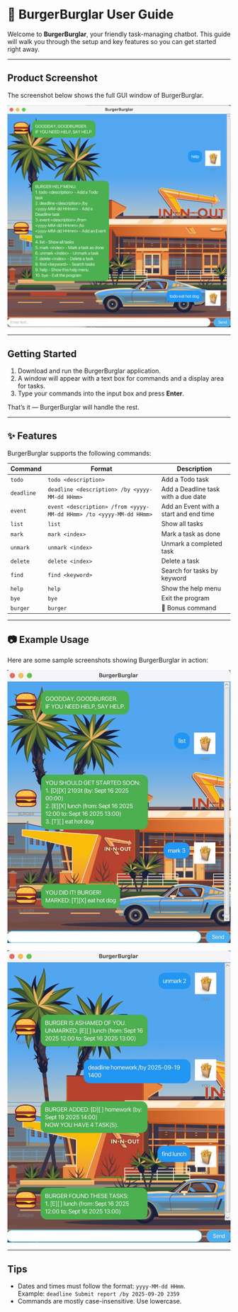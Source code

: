 # 🍔 BurgerBurglar User Guide

Welcome to **BurgerBurglar**, your friendly task-managing chatbot. This guide will walk you through the setup and key features so you can get started right away.

---

## Product Screenshot

The screenshot below shows the full GUI window of BurgerBurglar.

![BurgerBurglar GUI](docs/Ui.png)

---

## Getting Started

1. Download and run the BurgerBurglar application.
2. A window will appear with a text box for commands and a display area for tasks.
3. Type your commands into the input box and press **Enter**.

That’s it — BurgerBurglar will handle the rest.

---

## ✨ Features

BurgerBurglar supports the following commands:

| Command | Format | Description |
|---------|--------|-------------|
| `todo` | `todo <description>` | Add a Todo task |
| `deadline` | `deadline <description> /by <yyyy-MM-dd HHmm>` | Add a Deadline task with a due date |
| `event` | `event <description> /from <yyyy-MM-dd HHmm> /to <yyyy-MM-dd HHmm>` | Add an Event with a start and end time |
| `list` | `list` | Show all tasks |
| `mark` | `mark <index>` | Mark a task as done |
| `unmark` | `unmark <index>` | Unmark a completed task |
| `delete` | `delete <index>` | Delete a task |
| `find` | `find <keyword>` | Search for tasks by keyword |
| `help` | `help` | Show the help menu |
| `bye` | `bye` | Exit the program |
| `burger` | `burger` | 🍔 Bonus command |

---

## 📷 Example Usage

Here are some sample screenshots showing BurgerBurglar in action:

![some commands](docs/listandmark.png)

![more commands](docs/morecommands.png)

---

## Tips

- Dates and times must follow the format: `yyyy-MM-dd HHmm`.  
  Example: `deadline Submit report /by 2025-09-20 2359`
- Commands are mostly case-insensitive. Use lowercase.

